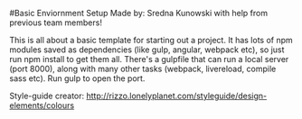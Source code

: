 #Basic Enviornment Setup
Made by: Sredna Kunowski with help from previous team members!

This is all about a basic template for starting out a project. It has lots of npm modules saved as dependencies (like gulp, angular, webpack etc), so just run npm install to get them all. There's a gulpfile that can run a local server (port 8000), along with many other tasks (webpack, livereload, compile sass etc). Run gulp to open the port.

Style-guide creator:
http://rizzo.lonelyplanet.com/styleguide/design-elements/colours
